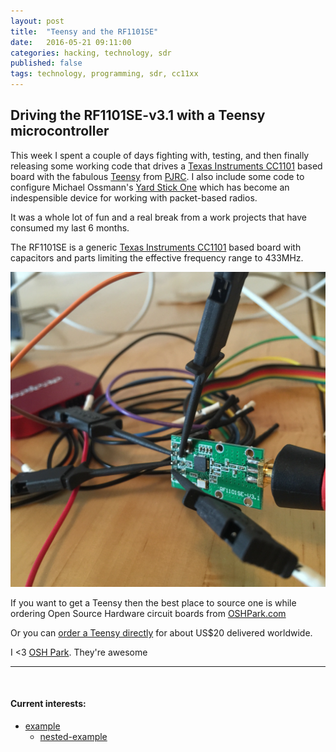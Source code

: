 ```yaml
---
layout: post
title:  "Teensy and the RF1101SE"
date:   2016-05-21 09:11:00
categories: hacking, technology, sdr
published: false
tags: technology, programming, sdr, cc11xx
---
```


## Driving the RF1101SE-v3.1 with a Teensy microcontroller

This week I spent a couple of days fighting with, testing, and then finally releasing some working code that drives a [Texas Instruments CC1101][cc1101] based board with the fabulous [Teensy][teensy] from [PJRC][pjrc]. I also include some code to configure Michael Ossmann's [Yard Stick One][ys1] which has become an indespensible device for working with packet-based radios.

It was a whole lot of fun and a real break from a work projects that have consumed my last 6 months.

<!--more-->

The RF1101SE is a generic [Texas Instruments CC1101][cc1101] based board with capacitors and parts limiting the effective frequency range to 433MHz. 

![Saleae connected to the RF1101SE-V3.1][rf1101]

If you want to get a Teensy then the best place to source one is while ordering Open Source Hardware circuit boards from [OSHPark.com][oshpark]

Or you can [order a Teensy directly][order] for about US$20 delivered worldwide.

I <3 [OSH Park][oshpark]. They're awesome



<hr>

<br />

#### Current interests:
* [example](/)
   * [nested-example](/)

[cc1101]:           http://www.ti.com/product/cc1101
[rf1101]:           /files/saleae-rf1101se.jpg
[ys1]:              https://github.com/greatscottgadgets/yardstick/wiki/YARD-Stick-One
[teensy]:           https://www.pjrc.com/teensy/teensy31.html
[pjrc]:             https://www.pjrc.com
[order]:            http://store.oshpark.com/products/teensy-3-1
[oshpark]:          https://oshpark.com
